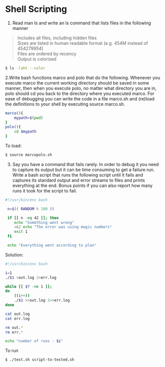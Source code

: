 # Shell Scripting

1. Read man ls and write an ls command that lists files in the following manner

>Includes all files, including hidden files  
Sizes are listed in human readable format (e.g. 454M instead of 454279954)  
Files are ordered by recency  
Output is colorized  

```bash
$ ls -laht --color
```

2.Write bash functions marco and polo that do the following. 
Whenever you execute marco the current working directory should be saved in some manner, 
then when you execute polo, no matter what directory you are in, 
polo should cd you back to the directory where you executed marco. 
For ease of debugging you can write the code in a file marco.sh and
(re)load the definitions to your shell by executing source marco.sh.

```bash
marco(){
	mypath=$(pwd)
}
polo(){
	cd $mypath
}
```

To load:
```bash
$ source marcopolo.sh 
```

3. Say you have a command that fails rarely. In order to debug it you need to capture its output but it can be time consuming to get a failure run. Write a bash script that runs the following script until it fails and captures its standard output and error streams to files and prints everything at the end. Bonus points if you can also report how many runs it took for the script to fail.

```bash
#!/usr/bin/env bash

 n=$(( RANDOM % 100 ))

 if [[ n -eq 42 ]]; then
    echo "Something went wrong"
    >&2 echo "The error was using magic numbers"
    exit 1
 fi

 echo "Everything went according to plan"
```
Solution:

```bash
#!/usr/bin/env bash

i=1
./$1 >out.log 2>err.log

while [[ $? -ne 1 ]];
do
	((i++))
	./$1 >>out.log 2>>err.log
done

cat out.log
cat err.log

rm out.*
rm err.*

echo "number of runs : $i"
```

To run

```bash
$ ./test.sh script-to-tested.sh
```
